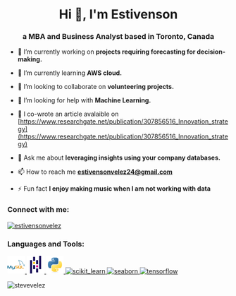 <h1 align="center">Hi 👋, I'm Estivenson</h1>
<h3 align="center">a MBA and Business Analyst based in Toronto, Canada</h3>

- 🔭 I’m currently working on **projects requiring forecasting for decision-making.**

- 🌱 I’m currently learning **AWS cloud.**

- 👯 I’m looking to collaborate on **volunteering projects.**

- 🤝 I’m looking for help with **Machine Learning.**

- 📝 I co-wrote an article avalaible on [https://www.researchgate.net/publication/307856516_Innovation_strategy](https://www.researchgate.net/publication/307856516_Innovation_strategy)

- 💬 Ask me about **leveraging insights using your company databases.**

- 📫 How to reach me **estivensonvelez24@gmail.com**

- ⚡ Fun fact **I enjoy making music when I am not working with data**

<h3 align="left">Connect with me:</h3>
<p align="left">
<a href="https://linkedin.com/in/estivensonvelez" target="blank"><img align="center" src="https://raw.githubusercontent.com/rahuldkjain/github-profile-readme-generator/master/src/images/icons/Social/linked-in-alt.svg" alt="estivensonvelez" height="30" width="40" /></a>
</p>

<h3 align="left">Languages and Tools:</h3>
<p align="left"> <a href="https://www.mysql.com/" target="_blank" rel="noreferrer"> <img src="https://raw.githubusercontent.com/devicons/devicon/master/icons/mysql/mysql-original-wordmark.svg" alt="mysql" width="40" height="40"/> </a> <a href="https://pandas.pydata.org/" target="_blank" rel="noreferrer"> <img src="https://raw.githubusercontent.com/devicons/devicon/2ae2a900d2f041da66e950e4d48052658d850630/icons/pandas/pandas-original.svg" alt="pandas" width="40" height="40"/> </a> <a href="https://www.python.org" target="_blank" rel="noreferrer"> <img src="https://raw.githubusercontent.com/devicons/devicon/master/icons/python/python-original.svg" alt="python" width="40" height="40"/> </a> <a href="https://scikit-learn.org/" target="_blank" rel="noreferrer"> <img src="https://upload.wikimedia.org/wikipedia/commons/0/05/Scikit_learn_logo_small.svg" alt="scikit_learn" width="40" height="40"/> </a> <a href="https://seaborn.pydata.org/" target="_blank" rel="noreferrer"> <img src="https://seaborn.pydata.org/_images/logo-mark-lightbg.svg" alt="seaborn" width="40" height="40"/> </a> <a href="https://www.tensorflow.org" target="_blank" rel="noreferrer"> <img src="https://www.vectorlogo.zone/logos/tensorflow/tensorflow-icon.svg" alt="tensorflow" width="40" height="40"/> </a> </p>

<p><img align="center" src="https://github-readme-stats.vercel.app/api/top-langs?username=stevevelez&show_icons=true&locale=en&layout=compact" alt="stevevelez" /></p>
